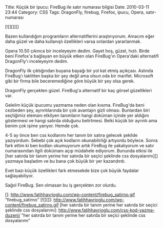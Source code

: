 Title: Küçük bir ipucu: FireBug ile satır numarası bilgisi
Date: 2010-03-11 23:44
Category: CSS
Tags: DragonFly, firebug, Firefox, ipucu, Opera, satır-numarası

[![][]][]

Bazen kullandığım programların alternatiflerini araştırıyorum. Amacım
eğer daha güzel ve daha kullanışlı özellikleri varsa onlardan
yararlanmak.

Opera 10.50 çıkınca bir inceleyeyim dedim. Gayet hoş, güzel, hızlı.
Birde beni Firefox'a bağlayan en büyük etken olan FireBug'ın Opera'daki
alternatifi DragonFly'ı inceleyeyim dedim.

DragonFly ilk çıktığından buyana bayağı bir yol kat etmiş açıkçası.
Aslında FireBug'ı taklitten başka bir şey değil ama olsun oda bir
marifet. Microsoft gibi bir firma bile beceremediğine göre büyük bir şey
olsa gerek.

DragonFly gerçekten güzel. FireBug'a alternatif bir kaç görsel
güzellikleri var.

Gelelim küçük ipucumu yazmama neden olan kısıma. FireBug'da beni
cezbeden şey, ayrıntılarında bir çok avantajın gizli olması. Bunlardan
biri seçtiğimiz elemanı etkilyen tanımların hangi doküman içinde yer
aldığını göstermesi ve hangi satırda olduğunu belirtmesi. Belki küçük
bir ayrıntı ama benim çok işime yarıyor. Hemde çok.

4-5 ay önce ben css kodlarımı her tanım bir satıra gelecek şekilde
yazıyordum. Sebebi çok açık kodların okunabilirliği artıyordu böylece.
Sonra fark ettim ki ben kodları okumuyorum artık FireBug ile yakalıyorum
ve satır numarasından ilgili dokümanı açıp müdahele ediyorum. Bununda
etkisi ile [her satırda bir tanım yerine her satırda bir seçici şeklinde css dosyalarımı][] yazmaya başladım ve bu bana çok büyük bir yer
kazandırdı.

Evet bazı küçük özellikleri fark etmesekde bize çok büyük faydalar
sağlayabiliyor.

Sağol FireBug. Sen olmasan bu iş gerçekten zor olurdu.

</p>

  []: http://www.fatihhayrioglu.com/wp-content/firebug_satirno.gif
    "firebug_satirno"
  [![][]]: http://www.fatihhayrioglu.com/wp-content/firebug_satirno.gif
  [her satırda bir tanım yerine her satırda bir seçici şeklinde css   dosyalarımı]: http://www.fatihhayrioglu.com/css-kod-yazma-duzeni/
    "her satırda bir tanım yerine her satırda bir seçici şeklinde css   dosyalarımı"
